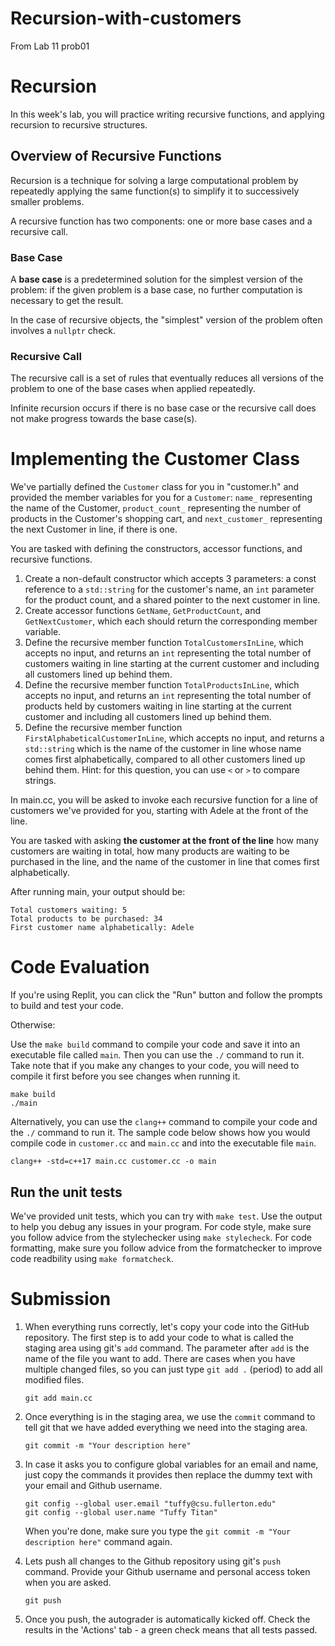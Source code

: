 # Recursion-with-customers
From Lab 11 prob01
# Recursion
In this week's lab, you will practice writing recursive functions, and applying recursion to recursive structures.

## Overview of Recursive Functions

Recursion is a technique for solving a large computational problem by repeatedly applying the same function(s) to simplify it to successively smaller problems. 

A recursive function has two components: one or more base cases and a recursive call.

### Base Case
A **base case** is a predetermined solution for the simplest version of the problem: if the given problem is a base case, no further computation is necessary to get the result.

In the case of recursive objects, the "simplest" version of the problem often involves a `nullptr` check.

### Recursive Call
The recursive call is a set of rules that eventually reduces all versions of the problem to one of the base cases when applied repeatedly.

Infinite recursion occurs if there is no base case or the recursive call does not make progress towards the base case(s).

# Implementing the Customer Class
We've partially defined the `Customer` class for you in "customer.h" and provided the member variables for you for a `Customer`: `name_` representing the name of the Customer, `product_count_` representing the number of products in the Customer's shopping cart, and `next_customer_` representing the next Customer in line, if there is one.

You are tasked with defining the constructors, accessor functions, and recursive functions.
1. Create a non-default constructor which accepts 3 parameters: a const reference to a `std::string` for the customer's name, an `int` parameter for the product count, and a shared pointer to the next customer in line.
2. Create accessor functions `GetName`, `GetProductCount`, and `GetNextCustomer`, which each should return the corresponding member variable.
3. Define the recursive member function `TotalCustomersInLine`, which accepts no input, and returns an `int` representing the total number of customers waiting in line starting at the current customer and including all customers lined up behind them.
4. Define the recursive member function `TotalProductsInLine`, which accepts no input, and returns an `int` representing the total number of products held by customers waiting in line starting at the current customer and including all customers lined up behind them.
5. Define the recursive member function `FirstAlphabeticalCustomerInLine`, which accepts no input, and returns a `std::string` which is the name of the customer in line whose name comes first alphabetically, compared to all other customers lined up behind them. Hint: for this question, you can use `<` or `>` to compare strings.

In main.cc, you will be asked to invoke each recursive function for a line of customers we've provided for you, starting with Adele at the front of the line.

You are tasked with asking **the customer at the front of the line** how many customers are waiting in total, how many products are waiting to be purchased in the line, and the name of the customer in line that comes first alphabetically.

After running main, your output should be:
```
Total customers waiting: 5
Total products to be purchased: 34
First customer name alphabetically: Adele
```

# Code Evaluation

If you're using Replit, you can click the "Run" button and follow the prompts to build and test your code.

Otherwise:

Use the `make build` command to compile your code and save it into an executable file called `main`.
Then you can use the `./` command to run it. Take note that if you make any changes to your code, you will need to compile it first before you see changes when running it.

```
make build
./main
```

Alternatively, you can use the `clang++` command to compile your code and the `./` command to run it. 
The sample code below shows how you would compile code in `customer.cc` and `main.cc` and into the executable file `main`. 

```
clang++ -std=c++17 main.cc customer.cc -o main
```


## Run the unit tests

We've provided unit tests, which you can try with ``make test``. Use the output to help you debug any issues in your program.
For code style, make sure you follow advice from the stylechecker using ``make stylecheck``.
For code formatting, make sure you follow advice from the formatchecker to improve code readbility using ``make formatcheck``.

# Submission
1. When everything runs correctly,  let's copy your code into the GitHub repository. The first step is to add your code to what is called the staging area using git's `add` command. The parameter after `add` is the name of the file you want to add. There are cases when you have multiple changed files, so you can just type `git add .` (period) to add all modified files.

    ```
    git add main.cc
    ```
1. Once everything is in the staging area, we use the `commit` command to tell git that we have added everything we need into the staging area.

    ```
    git commit -m "Your description here"
    ```
1. In case it asks you  to configure global variables for an email and name, just copy the commands it provides then replace the dummy text with your email and Github username.

    ```
    git config --global user.email "tuffy@csu.fullerton.edu"
    git config --global user.name "Tuffy Titan"
    ```
    When you're done, make sure you type the `git commit -m "Your description here"` command again.    
1. Lets push all changes to the Github repository using git's `push` command. Provide your Github username and personal access token when you are asked.

    ```
    git push
    ```
1. Once you push, the autograder is automatically kicked off. Check the results in the 'Actions' tab - a green check means that all tests passed.
